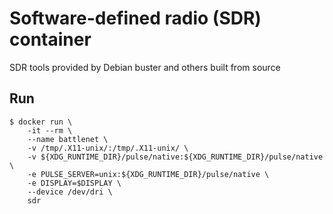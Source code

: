 Software-defined radio (SDR) container
======================================

SDR tools provided by Debian buster and others built from source

Run
---

```
$ docker run \
    -it --rm \
    --name battlenet \
    -v /tmp/.X11-unix/:/tmp/.X11-unix/ \
    -v ${XDG_RUNTIME_DIR}/pulse/native:${XDG_RUNTIME_DIR}/pulse/native \
    -e PULSE_SERVER=unix:${XDG_RUNTIME_DIR}/pulse/native \
    -e DISPLAY=$DISPLAY \
    --device /dev/dri \
    sdr
```
